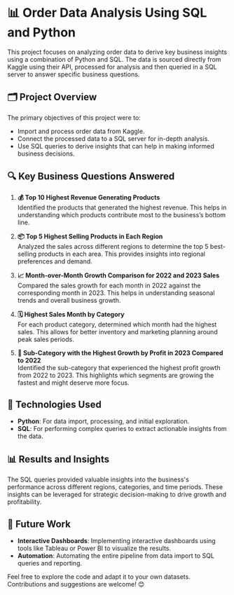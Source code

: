 # 📊 Order Data Analysis Using SQL and Python

This project focuses on analyzing order data to derive key business insights using a combination of Python and SQL. The data is sourced directly from Kaggle using their API, processed for analysis and then queried in a SQL server to answer specific business questions.

## 🗂️ Project Overview

The primary objectives of this project were to:
- Import and process order data from Kaggle.
- Connect the processed data to a SQL server for in-depth analysis.
- Use SQL queries to derive insights that can help in making informed business decisions.

## 🔍 Key Business Questions Answered

1. **💰 Top 10 Highest Revenue Generating Products**  
   Identified the products that generated the highest revenue. This helps in understanding which products contribute most to the business’s bottom line.

2. **📦 Top 5 Highest Selling Products in Each Region**  
   Analyzed the sales across different regions to determine the top 5 best-selling products in each area. This provides insights into regional preferences and demand.

3. **📈 Month-over-Month Growth Comparison for 2022 and 2023 Sales**  
   Compared the sales growth for each month in 2022 against the corresponding month in 2023. This helps in understanding seasonal trends and overall business growth.

4. **🗓️ Highest Sales Month by Category**  
   For each product category, determined which month had the highest sales. This allows for better inventory and marketing planning around peak sales periods.

5. **🚀 Sub-Category with the Highest Growth by Profit in 2023 Compared to 2022**  
   Identified the sub-category that experienced the highest profit growth from 2022 to 2023. This highlights which segments are growing the fastest and might deserve more focus.

## 🚀 Technologies Used

- **Python**: For data import, processing, and initial exploration.
- **SQL**: For performing complex queries to extract actionable insights from the data.

## 📊 Results and Insights

The SQL queries provided valuable insights into the business's performance across different regions, categories, and time periods. These insights can be leveraged for strategic decision-making to drive growth and profitability.

## 🎯 Future Work

- **Interactive Dashboards**: Implementing interactive dashboards using tools like Tableau or Power BI to visualize the results.
- **Automation**: Automating the entire pipeline from data import to SQL queries and reporting.

Feel free to explore the code and adapt it to your own datasets. Contributions and suggestions are welcome! 😊


